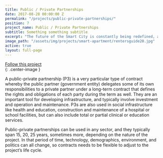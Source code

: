 ```yaml
---
title: Public / Private Partnerships
date: 2017-08-28 00:00:00 Z
permalink: "/projects/public-private-partnerships/"
position: 7
project_name: Public / Private Partnerships
subtitle: Something something subtitle
excerpt: "The future of the Smart City is constantly being redefined, and by extension our relationship with citizens."
image_path: "/assets/img/projects/smart-apartment/rentersguide20.jpg"
active: true
layout: full-page
---
```


<div class="end-xs hidden-xs col-md-3 button-wrap">
<a class="usa-button usa-button-outline link--external" href="https://public.govdelivery.com/accounts/KYLOUISVILLE/subscriber/new?category_id=KYLOUISVILLE_C73" target="_blank">Follow this project</a>
</div>{: .center-image }

A public-private partnership (P3) is a very particular type of contract whereby the public partner (government entity) delegates some of its own responsibilities to a private partner under a long-term contract that defines the rights and obligations of each party during the term as well. They are an important tool for developing infrastructure, and typically involve investment and operation and maintenance. P3s are also used in social infrastructure like health and education, construction and maintenance of a hospital or school facilities, but can also include total or partial clinical or education services.

Public-private partnerships can be used in any sector, and they typically span 15, 20, 25 years, sometimes more, depending on the nature of the project. In that period of time, technology, demographics, environment, and politics can all change, so contracts needs to be flexible to adjust to the project’s life cycle.
